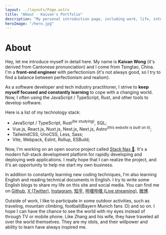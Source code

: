 ```yaml
---
layout: ../layouts/Page.astro
title: "About - Kaivan's Portfolio"
description: "My personal introduction page, including work, life, interests and hobbies."
heroImage: "/hero.jpg"
---
```


# About

Hey, let me introduce myself in detail here. My name is <b>Kaivan Wong</b> (it's derived from Cantonese pronunciation) and I come from Tsingtao, China. I'm a <b>front-end engineer</b> with perfectionism (it's not always good, so I try to find a balance between perfectionism and realism).

As a software developer and tech industry practitioner, I strive to <b>keep myself focused and constantly learning</b> to cope with a changing world. Now, I often using the JavaScript / TypeScript, Rust, and other tools to develop software. 

Here is a list of my technology stack:

- JavaScript / TypeScript, Rust<i class="text-black/75 dark:text-white/70"><sup>(be studying)</sup></i>, SQL;
- Vue.js, React.js, Nuxt.js, Nest.js, Next.js, Astro<i  class="text-black/75 dark:text-white/70"><sup>(this website is built on it)</sup></i>;
- TailwindCSS, UnoCSS, Less, Sass;
- Vite, Webpack, Eslint, Rollup, ESBuild;

Now, I'm working on an open source project called <a target="_blank"  href="https://stacknax.com">Stack Nax 💚</a>. It's a modern full-stack development platform for rapidly developing and deploying web applications. I really hope that I can realize the project, and it's an opportunity to help me start my own business.

In addition to constantly learning new coding techniques, I'm also learning English and reading technical documents in English. I try to write some English blogs to share my life on this site and social media. You can find me on <a target="_blank" href="https://github.com/kaivanwong">Github</a>, <a target="_blank" href="https://twitter.com/kaivanwong">X (Twitter)</a>, <a target="_blank" href="https://www.instagram.com/hikaivanwong">Instagram</a>, <a target="_blank" href="https://www.zhihu.com/people/kaivanwong">知乎</a>, <a target="_blank" href="https://space.bilibili.com/190014206">哔哩哔哩 (Live streaming)</a>, <a target="_blank" href="https://weibo.com/u/5605059021">微博</a>.

Outside of work, I like to participate in some outdoor activities, such as traveling, mountain climbing, football(Bayern Munich fans :D) and so on. I hope I can have the chance to see the world with my eyes instead of through TV or mobile phone. Like Zhang and his wife, they have traveled all over the world themselves. They are my idols, and their willpower and ability to learn have always inspired me.
